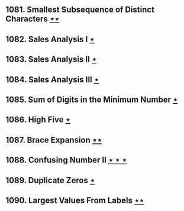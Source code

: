 ## 1081. Smallest Subsequence of Distinct Characters [$\star\star$](https://leetcode.com/problems/smallest-subsequence-of-distinct-characters)

## 1082. Sales Analysis I [$\star$](https://leetcode.com/problems/sales-analysis-i)

## 1083. Sales Analysis II [$\star$](https://leetcode.com/problems/sales-analysis-ii)

## 1084. Sales Analysis III [$\star$](https://leetcode.com/problems/sales-analysis-iii)

## 1085. Sum of Digits in the Minimum Number [$\star$](https://leetcode.com/problems/sum-of-digits-in-the-minimum-number)

## 1086. High Five [$\star$](https://leetcode.com/problems/high-five)

## 1087. Brace Expansion [$\star\star$](https://leetcode.com/problems/brace-expansion)

## 1088. Confusing Number II [$\star\star\star$](https://leetcode.com/problems/confusing-number-ii)

## 1089. Duplicate Zeros [$\star$](https://leetcode.com/problems/duplicate-zeros)

## 1090. Largest Values From Labels [$\star\star$](https://leetcode.com/problems/largest-values-from-labels)
